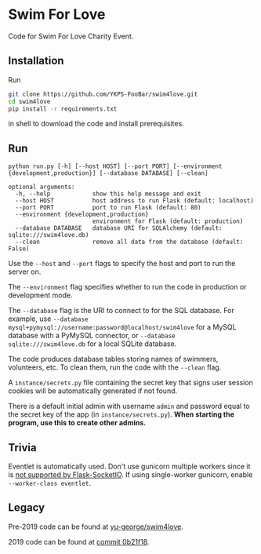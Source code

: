 # Swim For Love

Code for Swim For Love Charity Event.

## Installation
Run
```sh
git clone https://github.com/YKPS-FooBar/swim4love.git
cd swim4love
pip install -r requirements.txt
```
in shell to download the code and install prerequisites.

## Run
```
python run.py [-h] [--host HOST] [--port PORT] [--environment {development,production}] [--database DATABASE] [--clean]

optional arguments:
  -h, --help            show this help message and exit
  --host HOST           host address to run Flask (default: localhost)
  --port PORT           port to run Flask (default: 80)
  --environment {development,production}
                        environment for Flask (default: production)
  --database DATABASE   database URI for SQLAlchemy (default: sqlite:///swim4love.db)
  --clean               remove all data from the database (default: False)
```

Use the `--host` and `--port` flags to specify the host and port to run the server on.

The `--environment` flag specifies whether to run the code in production or development mode.

The `--database` flag is the URI to connect to for the SQL database. For example, use `--database mysql+pymysql://username:password@localhost/swim4love` for a MySQL database with a PyMySQL connector, or `--database sqlite:///swim4love.db` for a local SQLite database.

The code produces database tables storing names of swimmers, volunteers, etc. To clean them, run the code with the `--clean` flag.

A `instance/secrets.py` file containing the secret key that signs user session cookies will be automatically generated if not found.

There is a default initial admin with username `admin` and password equal to the secret key of the app (in `instance/secrets.py`). **When starting the program, use this to create other admins.**

## Trivia

Eventlet is automatically used. Don't use gunicorn multiple workers since it is [not supported by Flask-SocketIO](https://flask-socketio.readthedocs.io/en/latest/#gunicorn-web-server). If using single-worker gunicorn, enable `--worker-class eventlet`.

## Legacy
Pre-2019 code can be found at [yu-george/swim4love](https://github.com/yu-george/swim4love).

2019 code can be found at [commit 0b21f18](https://github.com/YKPS-FooBar/swim4love/tree/0b21f18).
